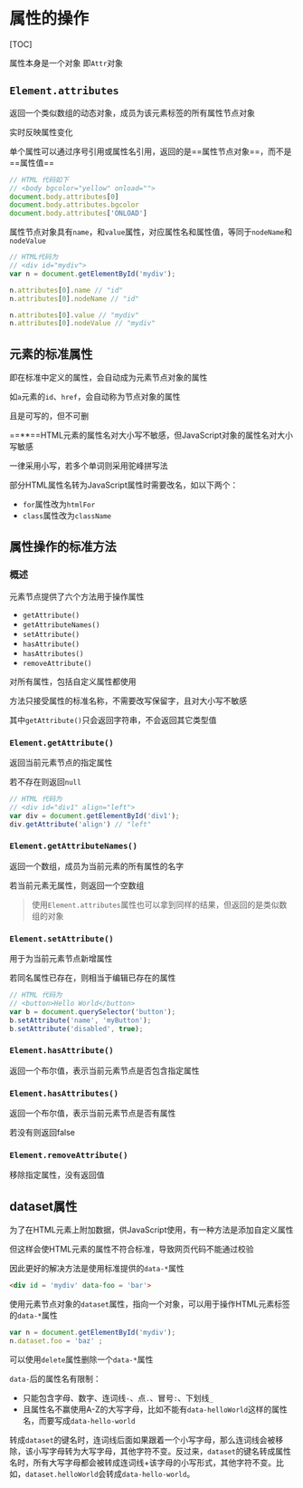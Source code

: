 # 属性的操作

[TOC]

属性本身是一个对象 即`Attr`对象

## `Element.attributes`

返回一个类似数组的动态对象，成员为该元素标签的所有属性节点对象

实时反映属性变化

单个属性可以通过序号引用或属性名引用，返回的是==属性节点对象==，而不是==属性值==

```javascript
// HTML 代码如下
// <body bgcolor="yellow" onload="">
document.body.attributes[0]
document.body.attributes.bgcolor
document.body.attributes['ONLOAD']
```

属性节点对象具有`name`，和`value`属性，对应属性名和属性值，等同于`nodeName`和`nodeValue`

```javascript
// HTML代码为
// <div id="mydiv">
var n = document.getElementById('mydiv');

n.attributes[0].name // "id"
n.attributes[0].nodeName // "id"

n.attributes[0].value // "mydiv"
n.attributes[0].nodeValue // "mydiv"
```

## 元素的标准属性

即在标准中定义的属性，会自动成为元素节点对象的属性

如`a`元素的`id`、`href`，会自动称为节点对象的属性

且是可写的，但不可删

==**==HTML元素的属性名对大小写不敏感，但JavaScript对象的属性名对大小写敏感

一律采用小写，若多个单词则采用驼峰拼写法

部分HTML属性名转为JavaScript属性时需要改名，如以下两个：

- `for`属性改为`htmlFor`
- `class`属性改为`className`

## 属性操作的标准方法

### 概述

元素节点提供了六个方法用于操作属性

- `getAttribute()`
- `getAttributeNames()`
- `setAttribute()`
- `hasAttribute()`
- `hasAttributes()`
- `removeAttribute()`

对所有属性，包括自定义属性都使用

方法只接受属性的标准名称，不需要改写保留字，且对大小写不敏感

其中`getAttribute()`只会返回字符串，不会返回其它类型值

### `Element.getAttribute()`

返回当前元素节点的指定属性

若不存在则返回`null`

```javascript
// HTML 代码为
// <div id="div1" align="left">
var div = document.getElementById('div1');
div.getAttribute('align') // "left"
```

### `Element.getAttributeNames()`

返回一个数组，成员为当前元素的所有属性的名字

若当前元素无属性，则返回一个空数组

> 使用`Element.attributes`属性也可以拿到同样的结果，但返回的是类似数组的对象

### `Element.setAttribute()`

用于为当前元素节点新增属性

若同名属性已存在，则相当于编辑已存在的属性

```javascript
// HTML 代码为
// <button>Hello World</button>
var b = document.querySelector('button');
b.setAttribute('name', 'myButton');
b.setAttribute('disabled', true);
```

### `Element.hasAttribute()`

返回一个布尔值，表示当前元素节点是否包含指定属性

### `Element.hasAttributes()`

返回一个布尔值，表示当前元素节点是否有属性

若没有则返回false

### `Element.removeAttribute()`

移除指定属性，没有返回值

## dataset属性

为了在HTML元素上附加数据，供JavaScript使用，有一种方法是添加自定义属性

但这样会使HTML元素的属性不符合标准，导致网页代码不能通过校验

因此更好的解决方法是使用标准提供的`data-*`属性

```html
<div id = 'mydiv' data-foo = 'bar'>
```

使用元素节点对象的`dataset`属性，指向一个对象，可以用于操作HTML元素标签的`data-*`属性

```javascript
var n = document.getElementById('mydiv');
n.dataset.foo = 'baz' ;
```

可以使用`delete`属性删除一个`data-*`属性

`data-`后的属性名有限制：

+ 只能包含字母、数字、连词线`-`、点`.`、冒号`:`、下划线`_`
+ 且属性名不赢使用A-Z的大写字母，比如不能有`data-helloWorld`这样的属性名，而要写成`data-hello-world`

转成`dataset`的键名时，连词线后面如果跟着一个小写字母，那么连词线会被移除，该小写字母转为大写字母，其他字符不变。反过来，`dataset`的键名转成属性名时，所有大写字母都会被转成连词线+该字母的小写形式，其他字符不变。比如，`dataset.helloWorld`会转成`data-hello-world`。




















































